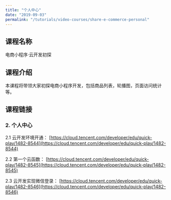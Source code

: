 ```yaml
---
title: "个人中心"
date: "2019-09-03"
permalink: "/tutorials/video-courses/share-e-commerce-personal"
---
```


## 课程名称

电商小程序·云开发初探

## 课程介绍

本课程将带领大家初探电商小程序开发，包括商品列表，轮播图，页面访问统计等。

## 课程链接

### 2. 个人中心

2.1 云开发环境开通：
[https://cloud.tencent.com/developer/edu/quick-play/1482-8544](https://cloud.tencent.com/developer/edu/quick-play/1482-8544)

2.2 第一个云函数：
[https://cloud.tencent.com/developer/edu/quick-play/1482-8545](https://cloud.tencent.com/developer/edu/quick-play/1482-8545)

2.3 云开发实现微信登录：
[https://cloud.tencent.com/developer/edu/quick-play/1482-8546](https://cloud.tencent.com/developer/edu/quick-play/1482-8546)
